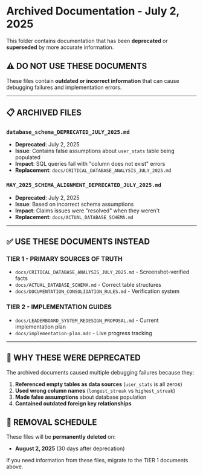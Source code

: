 # Archived Documentation - July 2, 2025

This folder contains documentation that has been **deprecated** or **superseded** by more accurate information.

## ⚠️ **DO NOT USE THESE DOCUMENTS**

These files contain **outdated or incorrect information** that can cause debugging failures and implementation errors.

---

## 📋 **ARCHIVED FILES**

### **`database_schema_DEPRECATED_JULY_2025.md`**
- **Deprecated**: July 2, 2025
- **Issue**: Contains false assumptions about `user_stats` table being populated
- **Impact**: SQL queries fail with "column does not exist" errors
- **Replacement**: `docs/CRITICAL_DATABASE_ANALYSIS_JULY_2025.md`

### **`MAY_2025_SCHEMA_ALIGNMENT_DEPRECATED_JULY_2025.md`**
- **Deprecated**: July 2, 2025  
- **Issue**: Based on incorrect schema assumptions
- **Impact**: Claims issues were "resolved" when they weren't
- **Replacement**: `docs/ACTUAL_DATABASE_SCHEMA.md`

---

## ✅ **USE THESE DOCUMENTS INSTEAD**

### **TIER 1 - PRIMARY SOURCES OF TRUTH**
- `docs/CRITICAL_DATABASE_ANALYSIS_JULY_2025.md` - Screenshot-verified facts
- `docs/ACTUAL_DATABASE_SCHEMA.md` - Correct table structures
- `docs/DOCUMENTATION_CONSOLIDATION_RULES.md` - Verification system

### **TIER 2 - IMPLEMENTATION GUIDES**  
- `docs/LEADERBOARD_SYSTEM_REDESIGN_PROPOSAL.md` - Current implementation plan
- `docs/implementation-plan.mdc` - Live progress tracking

---

## 🚨 **WHY THESE WERE DEPRECATED**

The archived documents caused multiple debugging failures because they:

1. **Referenced empty tables as data sources** (`user_stats` is all zeros)
2. **Used wrong column names** (`longest_streak` vs `highest_streak`)
3. **Made false assumptions** about database population
4. **Contained outdated foreign key relationships**

## 📅 **REMOVAL SCHEDULE**

These files will be **permanently deleted** on:
- **August 2, 2025** (30 days after deprecation)

If you need information from these files, migrate to the TIER 1 documents above. 